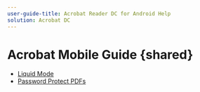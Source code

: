 ```yaml
---
user-guide-title: Acrobat Reader DC for Android Help
solution: Acrobat DC
---
```


# Acrobat Mobile Guide {shared}

+ [Liquid Mode](lmode.md)
+ [Password Protect PDFs](protect.md)
